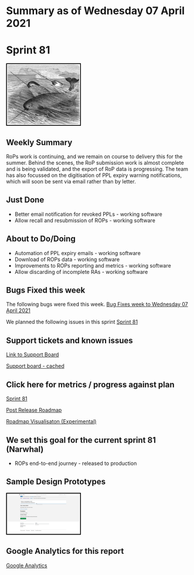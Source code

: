 # Summary as of Wednesday 07 April 2021 

# Sprint 81

<img src="graphs/Narwhal.png" alt="HTML5 Icon" width="200" style="border:2px solid black">
<br>

## Weekly Summary 
RoPs work is continuing, and we remain on course to delivery this for the summer. Behind the scenes, the RoP submission work is almost complete and is being validated, and the export of RoP data is progressing. The team has also focussed on the digitisation of PPL expiry warning notifications, which will soon be sent via email rather than by letter.

## Just Done
* Better email notification for revoked PPLs - working software
* Allow recall and resubmission of ROPs - working software

## About to Do/Doing
* Automation of PPL expiry emails - working software
* Download of ROPs data - working software
* Improvements to ROPs reporting and metrics - working software
* Allow discarding of incomplete RAs - working software

## Bugs Fixed this week
The following bugs were fixed this week.
[Bug Fixes week to Wednesday 07 April 2021](graphs/bugs07042021.png)

We planned the following issues in this sprint 
[Sprint 81](graphs/sprint07042021.png)

## Support tickets and known issues
[Link to Support Board](https://collaboration.homeoffice.gov.uk/jira/secure/RapidBoard.jspa?rapidView=1717&selectedIssue=ASSB-253)

[Support board - cached](graphs/supportBoard07042021.png)

## Click here for metrics / progress against plan
[Sprint 81](graphs/progress07042021.png)

[Post Release Roadmap](graphs/roadmap07042021.png)

[Roadmap Visualisaton (Experimental) ](roadmapVisualisation07042021.md)


## We set this goal for the current sprint 81 (Narwhal)
* ROPs end-to-end journey - released to production


## Sample Design Prototypes
<a href="graphs/proto1_07042021.png"><img src="graphs/proto1_07042021.png" alt="HTML5 Icon" width="200" style="border:2px solid black"></a>
<br>

## Google Analytics for this report
[Google Analytics](graphs/GA07042021.png)

